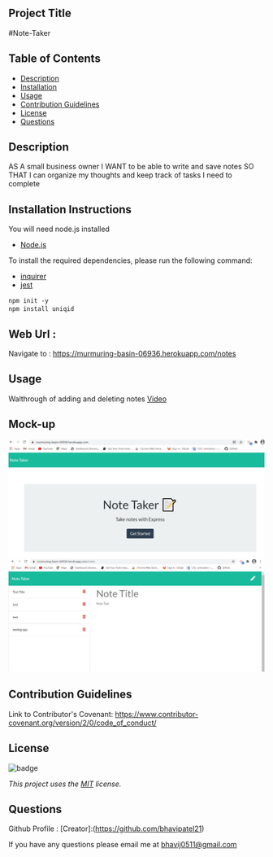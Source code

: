 ## Project Title
  #Note-Taker
  
  ## Table of Contents

* [Description](#description)
* [Installation](#installation)
* [Usage](#usage)
* [Contribution Guidelines](#contribution-guidelines)
* [License](#license)
* [Questions](#questions)

## Description
AS A small business owner I WANT to be able to write and save notes SO THAT I can organize my thoughts and keep track of tasks I need to complete


## Installation Instructions


You will need node.js installed 
* [Node.js](https://en.wikipedia.org/wiki/Node.js)

To install the required dependencies, please run the following command:

* [inquirer](https://www.npmjs.com/package/inquirer/v/0.2.3)
* [jest](https://www.npmjs.com/package/jest)

```
npm init -y
npm install uniqid

```
## Web Url :

Navigate to : https://murmuring-basin-06936.herokuapp.com/notes

## Usage

Walthrough of adding and deleting notes
[Video](https://drive.google.com/file/d/1qKjRP6FvxJMtav5sCCdJXlP_T28JuUgf/view)

## Mock-up 
![NoteTaker_homepage](./assets/images/notetaker_homepage.jpg)
![Notetaker_add_delete](./assets/images/add_delete_notes.jpg)


## Contribution Guidelines
Link to Contributor's Covenant: https://www.contributor-covenant.org/version/2/0/code_of_conduct/

## License
![badge](https://img.shields.io/badge/license-MIT-blueviolet)

*This project uses the [MIT](https://spdx.org/licenses/MIT.html) license.*


## Questions
Github Profile : [Creator]:(https://github.com/bhavipatel21)

If you have any questions please email me at bhavij0511@gmail.com

